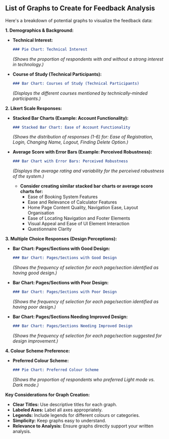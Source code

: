 ## List of Graphs to Create for Feedback Analysis

Here's a breakdown of potential graphs to visualize the feedback data:

**1. Demographics & Background:**

* **Technical Interest:**
    ```markdown
    ### Pie Chart: Technical Interest
    ```
    *(Shows the proportion of respondents with and without a strong interest in technology.)*

* **Course of Study (Technical Participants):**
    ```markdown
    ### Bar Chart: Courses of Study (Technical Participants)
    ```
    *(Displays the different courses mentioned by technically-minded participants.)*

**2. Likert Scale Responses:**

* **Stacked Bar Charts (Example: Account Functionality):**
    ```markdown
    ### Stacked Bar Chart: Ease of Account Functionality
    ```
    *(Shows the distribution of responses (1-6) for: Ease of Registration, Login, Changing Name, Logout, Finding Delete Option.)*

* **Average Score with Error Bars (Example: Perceived Robustness):**
    ```markdown
    ### Bar Chart with Error Bars: Perceived Robustness
    ```
    *(Displays the average rating and variability for the perceived robustness of the system.)*

    * **Consider creating similar stacked bar charts or average score charts for:**
        * Ease of Booking System Features
        * Ease and Relevance of Calculator Features
        * Home Page Content Quality, Navigation Ease, Layout Organisation
        * Ease of Locating Navigation and Footer Elements
        * Visual Appeal and Ease of UI Element Interaction
        * Questionnaire Clarity

**3. Multiple Choice Responses (Design Perceptions):**

* **Bar Chart: Pages/Sections with Good Design:**
    ```markdown
    ### Bar Chart: Pages/Sections with Good Design
    ```
    *(Shows the frequency of selection for each page/section identified as having good design.)*

* **Bar Chart: Pages/Sections with Poor Design:**
    ```markdown
    ### Bar Chart: Pages/Sections with Poor Design
    ```
    *(Shows the frequency of selection for each page/section identified as having poor design.)*

* **Bar Chart: Pages/Sections Needing Improved Design:**
    ```markdown
    ### Bar Chart: Pages/Sections Needing Improved Design
    ```
    *(Shows the frequency of selection for each page/section suggested for design improvement.)*

**4. Colour Scheme Preference:**

* **Preferred Colour Scheme:**
    ```markdown
    ### Pie Chart: Preferred Colour Scheme
    ```
    *(Shows the proportion of respondents who preferred Light mode vs. Dark mode.)*

**Key Considerations for Graph Creation:**

* **Clear Titles:** Use descriptive titles for each graph.
* **Labeled Axes:** Label all axes appropriately.
* **Legends:** Include legends for different colours or categories.
* **Simplicity:** Keep graphs easy to understand.
* **Relevance to Analysis:** Ensure graphs directly support your written analysis.